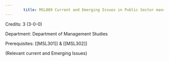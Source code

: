 ```yaml
---
        title: MSL889 Current and Emerging Issues in Public Sector management
---
```

Credits: 3 (3-0-0)

Department: Department of Management Studies

Prerequisites: [[MSL301]] & [[MSL302]]

(Relevant current and Emerging Issues)